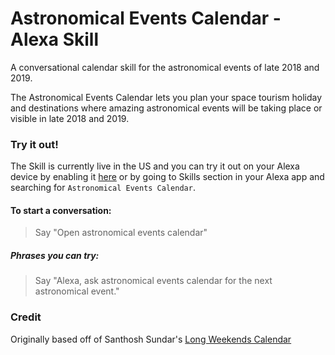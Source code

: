 # Astronomical Events Calendar - Alexa Skill

A conversational calendar skill for the astronomical events of late 2018 and 2019.

The Astronomical Events Calendar lets you plan your space tourism holiday and destinations where amazing astronomical events will be taking place or visible in late 2018 and 2019.

### Try it out!

The Skill is currently live in the US and you can try it out on your Alexa device by enabling it  [here]() or by going to Skills section in your Alexa app and searching for ```Astronomical Events Calendar```.

#### To start a conversation:

> Say "Open astronomical events calendar"

##### Phrases you can try:

> Say "Alexa, ask astronomical events calendar for the next astronomical event."

### Credit
Originally based off of Santhosh Sundar's [Long Weekends Calendar](https://github.com/Gigacore/Long-Weekend-Calendar-Alexa-Skill)
